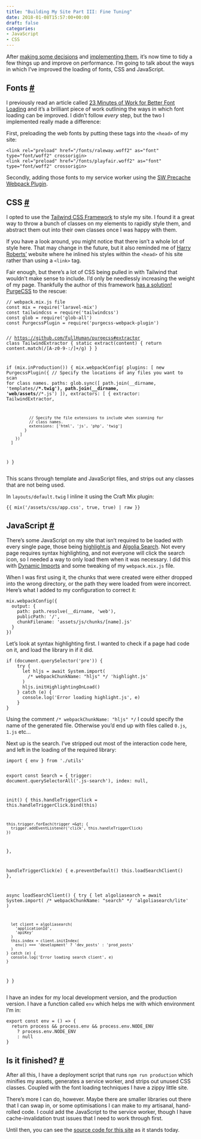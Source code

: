 ```yaml
---
title: "Building My Site Part III: Fine Tuning"
date: 2018-01-08T15:57:00+00:00
draft: false
categories: 
- JavaScript
- CSS
---
```

<p>After <a href="/building-my-site-part-i-decisions">making some decisions</a> and <a href="/building-my-site-part-ii-setup">implementing them</a>, it&#8217;s now time to tidy a few things up and improve on performance. I&#8217;m going to talk about the ways in which I&#8217;ve improved the loading of fonts, CSS and JavaScript.</p>
<h2 id="fonts">Fonts <a class="anchor" href="#fonts" title="Fonts">#</a></h2>
<p>I previously read an article called <a href="https://www.zachleat.com/web/23-minutes/" rel="noopener" target="_blank">23 Minutes of Work for Better Font Loading</a> and it&#8217;s a brilliant piece of work outlining the ways in which font loading can be improved. I didn&#8217;t follow <em>every</em> step, but the two I implemented really made a difference:</p>
<p>First, preloading the web fonts by putting these tags into the <code>&lt;head&gt;</code> of my site:</p>
<pre><code class="language-html">&lt;link rel="preload" href="/fonts/raleway.woff2" as="font" type="font/woff2" crossorigin&gt;
&lt;link rel="preload" href="/fonts/playfair.woff2" as="font" type="font/woff2" crossorigin&gt;</code></pre>
<p>Secondly, adding those fonts to my service worker using the <a href="https://github.com/goldhand/sw-precache-webpack-plugin" rel="noopener" target="_blank">SW Precache Webpack Plugin</a>.</p>
<h2 id="css">CSS <a class="anchor" href="#css" title="CSS">#</a></h2>
<p>I opted to use the <a href="https://tailwindcss.com/" rel="noopener" target="_blank">Tailwind CSS Framework</a> to style my site. I found it a great way to throw a bunch of classes on my elements to rapidly style them, and abstract them out into their own classes once I was happy with them.</p>
<p>If you have a look around, you might notice that there isn&#8217;t a whole lot of style here. That may change in the future, but it also reminded me of <a href="https://csswizardry.com/" rel="noopener" target="_blank">Harry Roberts&#8217;</a> website where he inlined his styles within the <code>&lt;head&gt;</code> of his site rather than using a <code>&lt;link&gt;</code> tag.</p>
<p>Fair enough, but there&#8217;s a lot of CSS being pulled in with Tailwind that wouldn&#8217;t make sense to include. I&#8217;d only be needlessly increasing the weight of my page. Thankfully the author of this framework <a href="https://tailwindcss.com/docs/controlling-file-size/#removing-unused-css-with-purgecss" rel="noopener" target="_blank">has a solution!</a> <a href="https://github.com/FullHuman/purgecss" rel="noopener" target="_blank">PurgeCSS</a> to the rescue:</p>
<pre><code class="language-javascript">// webpack.mix.js file
const mix = require('laravel-mix')
const tailwindcss = require('tailwindcss')
const glob = require('glob-all')
const PurgecssPlugin = require('purgecss-webpack-plugin')

// https://github.com/FullHuman/purgecss#extractor
class TailwindExtractor {
  static extract(content) {
    return content.match(/[A-z0-9-:\/]+/g)
  }
}

if (mix.inProduction()) {
  mix.webpackConfig(
      plugins: [
        new PurgecssPlugin({
          // Specify the locations of any files you want to scan for class names.
          paths: glob.sync([
            path.join(__dirname, 'templates/**/*.twig'),
            path.join(__dirname, 'web/assets/**/*.js')
          ]),
          extractors: [
            {
              extractor: TailwindExtractor,

              // Specify the file extensions to include when scanning for
              // class names.
              extensions: ['html', 'js', 'php', 'twig']
            }
          ]
        })
      ]
  )
}</code></pre>
<p>This scans through template and JavaScript files, and strips out any classes that are not being used.</p>
<p>In <code>layouts/default.twig</code> I inline it using the Craft Mix plugin:</p>
<pre><code class="language-twig">{{ mix('/assets/css/app.css', true, true) | raw }}</code></pre>
<h2 id="java-script">JavaScript <a class="anchor" href="#java-script" title="JavaScript">#</a></h2>
<p>There&#8217;s some JavaScript on my site that isn&#8217;t required to be loaded with every single page, those being <a href="https://highlightjs.org/" rel="noopener" target="_blank">highlight.js</a> and <a href="https://github.com/algolia/algoliasearch-client-javascript" rel="noopener" target="_blank">Algolia Search</a>. Not every page requires syntax highlighting, and not everyone will click the search icon, so I needed a way to only load them when it was necessary. I did this with <a href="https://github.com/algolia/algoliasearch-client-javascript" rel="noopener" target="_blank">Dynamic Imports</a> and some tweaking of my <code>webpack.mix.js</code> file.</p>
<p>When I was first using it, the chunks that were created were either dropped into the wrong directory, or the path they were loaded from were incorrect. Here&#8217;s what I added to my configuration to correct it:</p>
<pre><code class="language-javascript">mix.webpackConfig({
  output: {
    path: path.resolve(__dirname, 'web'),
    publicPath: '/',
    chunkFilename: 'assets/js/chunks/[name].js'
  }
})</code></pre>
<p>Let&#8217;s look at syntax highlighting first. I wanted to check if a page had code on it, and load the library in if it did.</p>
<pre><code class="language-javascript">if (document.querySelector('pre')) {
    try {
      let hljs = await System.import(
        /* webpackChunkName: "hljs" */ 'highlight.js'
      )
      hljs.initHighlightingOnLoad()
    } catch (e) {
      console.log('Error loading highlight.js', e)
    }
}</code></pre>
<p>Using the comment <code>/* webpackChunkName: "hljs" */</code> I could specify the name of the generated file. Otherwise you&#8217;d end up with files called <code>0.js</code>, <code>1.js</code> etc&#8230;</p>
<p>Next up is the search. I&#8217;ve stripped out most of the interaction code here, and left in the loading of the required library:</p>
<pre><code class="language-javascript">import { env } from './utils'

export const Search = {
  trigger: document.querySelectorAll('.js-search'),
  index: null,

  init() {
    this.handleTriggerClick = this.handleTriggerClick.bind(this)

    this.trigger.forEach(trigger =&gt; {
      trigger.addEventListener('click', this.handleTriggerClick)
    })
  },

  handleTriggerClick(e) {
    e.preventDefault()
    this.loadSearchClient()
  },

  async loadSearchClient() {
    try {
      let algoliasearch = await System.import(
        /* webpackChunkName: "search" */ 'algoliasearch/lite'
      )

      let client = algoliasearch(
        'applicationId',
        'apiKey'
      )
      this.index = client.initIndex(
        env() === 'development' ? 'dev_posts' : 'prod_posts'
      )
    } catch (e) {
      console.log('Error loading search client', e)
    }
  }
}</code></pre>
<p>I have an index for my local development version, and the production version. I have a function called <code>env</code> which helps me with which environment I&#8217;m in:</p>
<pre><code class="language-javascript">export const env = () =&gt; {
  return process &amp;&amp; process.env &amp;&amp; process.env.NODE_ENV
    ? process.env.NODE_ENV
    : null
}</code></pre>
<h2 id="is-it-finished">Is it finished? <a class="anchor" href="#is-it-finished" title="Is it finished?">#</a></h2>
<p>After all this, I have a deployment script that runs <code>npm run production</code> which minifies my assets, generates a service worker, and strips out unused CSS classes. Coupled with the font loading techniques I have a zippy little site.</p>
<p>There&#8217;s more I can do, however. Maybe there are smaller libraries out there that I can swap in, or some optimisations I can make to my artisanal, hand-rolled code. I could add the JavaScript to the service worker, though I have cache-invalidation trust issues that I need to work through first.</p>
<p>Until then, you can see the <a href="https://github.com/tjFogarty/personal-site" rel="noopener" target="_blank">source code for this site</a> as it stands today.</p>